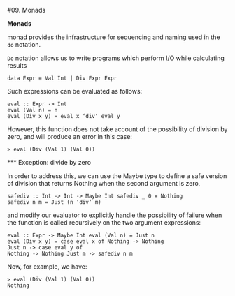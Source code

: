 #09. Monads

**Monads**

monad provides the infrastructure for sequencing and naming used in the ```do``` notation.

```Do``` notation allows us to write programs which perform I/O while calculating results

```
data Expr = Val Int | Div Expr Expr
```

Such expressions can be evaluated as follows:
```
eval :: Expr -> Int
eval (Val n) = n
eval (Div x y) = eval x ‘div‘ eval y
```

However, this function does not take account of the possibility of division by zero, and will produce an error in this case:
```
> eval (Div (Val 1) (Val 0))
```
*** Exception: divide by zero

In order to address this, we can use the Maybe type to define a safe version of division that returns Nothing when the second argument is zero,
```
safediv :: Int -> Int -> Maybe Int safediv _ 0 = Nothing
safediv n m = Just (n ‘div‘ m)
```
and modify our evaluator to explicitly handle the possibility of failure when the function is called recursively on the two argument expressions:
```
eval :: Expr -> Maybe Int eval (Val n) = Just n
eval (Div x y) = case eval x of Nothing -> Nothing
Just n -> case eval y of
Nothing -> Nothing Just m -> safediv n m
```
Now, for example, we have:
```
> eval (Div (Val 1) (Val 0))
Nothing
```
